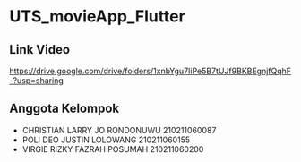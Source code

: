 # UTS_movieApp_Flutter

## Link Video
https://drive.google.com/drive/folders/1xnbYgu7IiPe5B7tUJf9BKBEgnjfQqhF-?usp=sharing 

## Anggota Kelompok
- CHRISTIAN LARRY JO RONDONUWU	210211060087
- POLI DEO JUSTIN LOLOWANG	210211060155
- VIRGIE RIZKY FAZRAH POSUMAH  	210211060200
